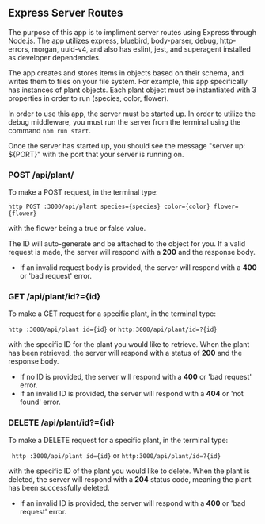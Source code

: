 ## Express Server Routes

The purpose of this app is to impliment server routes using Express through Node.js. The app utilizes express, bluebird, body-parser, debug, http-errors, morgan, uuid-v4, and also has eslint, jest, and superagent installed as developer dependencies.

The app creates and stores items in objects based on their schema, and writes them to files on your file system. For example, this app specifically has instances of plant objects. Each plant object must be instantiated with 3 properties in order to run (species, color, flower).

In order to use this app, the server must be started up. In order to utilize the debug middleware, you must run the server from the terminal using the command ```npm run start```.

Once the server has started up, you should see the message "server up: ${PORT}" with the port that your server is running on. 

### POST /api/plant/

To make a POST request, in the terminal type:

```http POST :3000/api/plant species={species} color={color} flower={flower}```

with the flower being a true or false value. 

The ID will auto-generate and be attached to the object for you. If a valid request is made, the server will respond with a __200__ and the response body.
- If an invalid request body is provided, the server will respond with a __400__ or 'bad request' error. 

### GET /api/plant/id?={id}

To make a GET request for a specific plant, in the terminal type:

``` http :3000/api/plant id={id} ``` or ```http:3000/api/plant/id=?{id}```

with the specific ID for the plant you would like to retrieve. When the plant has been retrieved, the server will respond with a status of __200__ and the response body.
- If no ID is provided, the server will respond with a __400__ or 'bad request' error.
- If an invalid ID is provided, the server will respond with a __404__ or 'not found' error.

### DELETE /api/plant/id?={id}

To make a DELETE request for a specific plant, in the terminal type:

``` http :3000/api/plant id={id}``` or ```http:3000/api/plant/id=?{id}```

with the specific ID of the plant you would like to delete. When the plant is deleted, the server will respond with a __204__ status code, meaning the plant has been successfully deleted.
- If an invalid ID is provided, the server will respond with a __400__ or 'bad request' error.